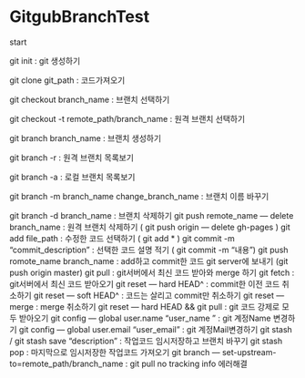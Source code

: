 # GitgubBranchTest
start

git init : git 생성하기

git clone git_path : 코드가져오기

git checkout branch_name : 브랜치 선택하기

git checkout -t remote_path/branch_name : 원격 브랜치 선택하기

git branch branch_name : 브랜치 생성하기

git branch -r : 원격 브랜치 목록보기

git branch -a : 로컬 브랜치 목록보기

git branch -m branch_name change_branch_name : 브랜치 이름 바꾸기

git branch -d branch_name : 브랜치 삭제하기
git push remote_name — delete branch_name : 원격 브랜치 삭제하기 ( git push origin — delete gh-pages )
git add file_path : 수정한 코드 선택하기 ( git add * )
git commit -m “commit_description” : 선택한 코드 설명 적기 ( git commit -m “내용”)
git push romote_name branch_name : add하고 commit한 코드 git server에 보내기 (git push origin master)
git pull : git서버에서 최신 코드 받아와 merge 하기
git fetch : git서버에서 최신 코드 받아오기
git reset — hard HEAD^ : commit한 이전 코드 취소하기
git reset — soft HEAD^ : 코드는 살리고 commit만 취소하기
git reset — merge : merge 취소하기
git reset — hard HEAD && git pull : git 코드 강제로 모두 받아오기
git config — global user.name “user_name ” : git 계정Name 변경하기
git config — global user.email “user_email” : git 계정Mail변경하기
git stash / git stash save “description” : 작업코드 임시저장하고 브랜치 바꾸기
git stash pop : 마지막으로 임시저장한 작업코드 가져오기
git branch — set-upstream-to=remote_path/branch_name : git pull no tracking info 에러해결
